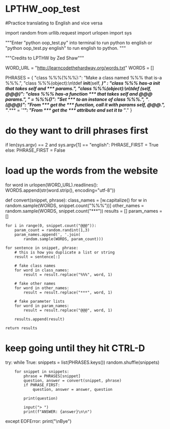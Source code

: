 # LPTHW_oop_test
#Practice translating to English and vice versa


import random
from urllib.request import urlopen
import sys

"""Enter "python oop_test.py" into terminal to run python to english or
"python oop_test.py english" to run english to python. """

"""Credits to LPTHW by Zed Shaw"""

WORD_URL = "http://learncodethehardway.org/words.txt"
WORDS = []

PHRASES = {
"class %%%(%%%):":
"Make a class named %%% that is-a %%%.",
"class %%%(object):\n\tdef __init__(self, ***)" :
"class %%% has-a __init__ that takes self and *** params.",
"class %%%(object):\n\tdef ***(self, @@@)":
"class %%% has-a function *** that takes self and @@@ params.",
"*** = %%%()":
"Set *** to an instance of class %%%.",
"***.***(@@@)":
"From *** get the *** function, call it with params self, @@@.",
"***.*** = '***'":
"From *** get the *** attribute and set it to '***'."
}

# do they want to drill phrases first
if len(sys.argv) == 2 and sys.argv[1] == "english":
    PHRASE_FIRST = True
else:
    PHRASE_FIRST = False

# load up the words from the website
for word in urlopen(WORD_URL).readlines():
    WORDS.append(str(word.strip(), encoding="utf-8"))


def convert(snippet, phrase):
    class_names = [w.capitalize() for w in 
    random.sample(WORDS, snippet.count("%%%"))]
    other_names = random.sample(WORDS, snippet.count("***"))
    results = []
    param_names = []

    for i in range(0, snippet.count("@@@")):
        param_count = random.randint(1,3)
        param_names.append(', '.join(
            random.sample(WORDS, param_count)))

    for sentence in snippet, phrase:
        # this is how you duplicate a list or string
        result = sentence[:]
        
        # fake class names
        for word in class_names:
            result = result.replace("%%%", word, 1)

        # fake other names
        for word in other_names:
            result = result.replace("***", word, 1)

        # fake parameter lists
        for word in param_names:
            result = result.replace("@@@", word, 1)

        results.append(result)

    return results


# keep going until they hit CTRL-D
try:
    while True:
        snippets = list(PHRASES.keys())
        random.shuffle(snippets)
        
        for snippet in snippets:
            phrase = PHRASES[snippet]
            question, answer = convert(snippet, phrase)
            if PHRASE_FIRST:
                question, answer = answer, question
                
            print(question)

            input("> ")
            print(f"ANSWER: {answer}\n\n")
except EOFError:
    print("\nBye")
